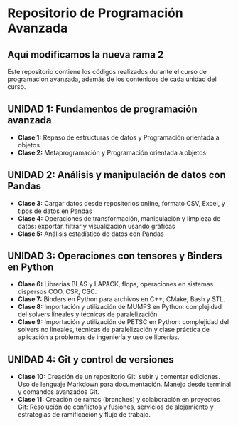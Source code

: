 # Repositorio de Programación Avanzada
 ## Aqui modificamos la nueva rama 2 

Este repositorio contiene los códigos realizados durante el curso de programación avanzada, además de los contenidos de cada unidad del curso.

## UNIDAD 1: Fundamentos de programación avanzada
- **Clase 1:** Repaso de estructuras de datos y Programación orientada a objetos
- **Clase 2:** Metaprogramación y Programación orientada a objetos

## UNIDAD 2: Análisis y manipulación de datos con Pandas
- **Clase 3:** Cargar datos desde repositorios online, formato CSV, Excel, y tipos de datos en Pandas
- **Clase 4:** Operaciones de transformación, manipulación y limpieza de datos: exportar, filtrar y visualización usando gráficas
- **Clase 5:** Análisis estadístico de datos con Pandas

## UNIDAD 3: Operaciones con tensores y Binders en Python
- **Clase 6:** Librerías BLAS y LAPACK, flops, operaciones en sistemas dispersos COO, CSR, CSC.
- **Clase 7:** Binders en Python para archivos en C++, CMake, Bash y STL.
- **Clase 8:** Importación y utilización de MUMPS en Python: complejidad del solvers lineales y técnicas de paralelización.
- **Clase 9:** Importación y utilización de PETSC en Python: complejidad del solvers no lineales, técnicas de paralelización y clase práctica de aplicación a problemas de ingeniería y uso de librerías.

## UNIDAD 4: Git y control de versiones
- **Clase 10:** Creación de un repositorio Git: subir y comentar ediciones. Uso de lenguaje Markdown para documentación. Manejo desde terminal y comandos avanzados Git.
- **Clase 11:** Creación de ramas (branches) y colaboración en proyectos Git: Resolución de conflictos y fusiones, servicios de alojamiento y estrategias de ramificación y flujo de trabajo.
